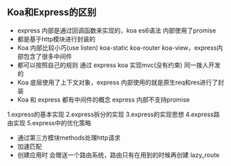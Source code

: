 ## Koa和Express的区别
- express 内部是通过回调函数来实现的，koa es6语法 内部使用了promise
- 都是基于http模块进行封装的
- Koa 内部比较小巧(use listen) koa-static koa-router koa-view，express内部包含了很多中间件
- 都可以按照自己的规则 通过 express koa 实现mvc(没有约束) 同一拨人开发的
- Koa 底层使用了上下文对象，express 内部使用的就是原生req和res进行了封装
- Koa 和 express 都有中间件的概念 express 内部不支持promise

1.express的基本实现 
2.express拆分的实现
3.express的实现思想
4.express路由实现
5.express中的优化策略
- 通过第三方模块methods处理http请求
- 加速匹配
- 创建应用时 会赠送一个路由系统，路由只有在用到的时候再创建  lazy_route
